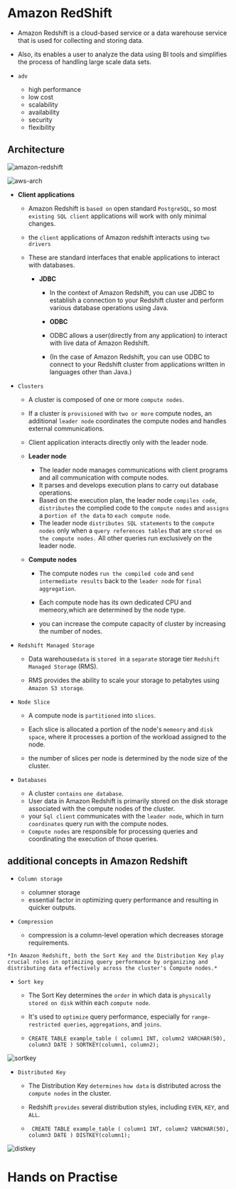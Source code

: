 # Amazon RedShift

- Amazon Redshift is a cloud-based service or a data warehouse service that is used for collecting and storing data.

- Also, its enables a user to analyze the data using BI tools and simplifies the process of handling large scale data sets.

- `adv`

    - high performance
    - low cost
    - scalability
    - availability
    - security
    - flexibility

## Architecture


![amazon-redshift](https://github.com/anupmaharzn/intro-to-aws/assets/34486226/298fc954-afdd-4b11-b3a6-c3d6264e3b6d)


![aws-arch](https://github.com/anupmaharzn/intro-to-aws/assets/34486226/a7fe3aac-dc49-4caf-863e-9836159ff5ad)



- **Client applications**
    -  Amazon Redshift is `based on` open standard `PostgreSQL`, so most ` existing SQL client` applications will work with only minimal changes.

    - the `client` applications of Amazon redshift interacts using `two drivers`
    - These are standard interfaces that enable applications to interact with databases.
    
      - **JDBC**
        - In the context of Amazon Redshift, you can use JDBC to establish a connection to your Redshift cluster and perform various database operations using Java. 

        - **ODBC**
         - ODBC allows a user(directly from any application) to interact with live data of Amazon Redshift.

        - (In the case of Amazon Redshift, you can use ODBC to connect to your Redshift cluster from applications written in languages other than Java.)


- `Clusters`

    - A cluster is composed of one or more `compute nodes`. 
    - If a cluster is `provisioned` with `two or more` compute nodes, an additional `leader node` coordinates the compute nodes and handles external communications.
    - Client application interacts directly only with the leader node.

    - **Leader node**
        - The leader node manages communications with client programs and all communication with compute nodes.
        - It parses and develops execution plans to carry out database operations.
        - Based on the execution plan, the leader node `compiles code`, `distributes` the complied code to the  `compute nodes` and `assigns` a p`ortion of the data` to `each compute node`.
        - The leader node `distributes SQL statements` to the `compute nodes` only when a `query references tables` that are `stored on the compute nodes.` All other queries run exclusively on the leader node. 

    - **Compute nodes**

        - The compute nodes `run the compiled code` and `send intermediate results` back to the `leader node` for `final aggregation`.

        - Each compute node has its own dedicated CPU and memeory,which are determined by the node type.

        - you can increase the compute capacity of cluster by increasing the number of nodes.


- `Redshift Managed Storage`

    - Data warehouse` data ` is `stored `in a `separate` storage tier `Redshift Managed Storage` (RMS).

    - RMS provides the ability to scale your storage to petabytes using` Amazon S3 storage`.

    
- `Node Slice`
    - A compute node is `partitioned` into `slices`.
    - Each slice is allocated a portion of the node's `memeory` and `disk space`, where it processes a portion of the workload assigned to the node.

    - the number of slices per node is determined by the node size of the cluster.

- `Databases`

    - A cluster `contains` `one database`.
    - User data in Amazon Redshift is primarily stored on the disk storage associated with the compute nodes of the cluster.
    - your `Sql client` communicates with the `leader node`, which in turn `coordinates` query run with the compute nodes.
    - `Compute nodes` are responsible for processing queries and coordinating the execution of those queries.

## additional concepts in Amazon Redshift

- `Column storage`
    - columner storage
    - essential factor in optimizing query performance and resulting in quicker outputs.

- `Compression`
    - compression is a column-level operation which decreases storage requirements.

`
*In Amazon Redshift, both the Sort Key and the Distribution Key play crucial roles in optimizing query performance by organizing and distributing data effectively across the cluster's Compute nodes.*
`
- `Sort key`
    - The Sort Key determines the `order` in which data is `physically stored on disk` within each `compute node`.
    - It's used to `optimize` query performance, especially for `range-restricted queries`, `aggregations`, and `joins`.

    - `CREATE TABLE example_table (
    column1 INT,
    column2 VARCHAR(50),
    column3 DATE
     )
SORTKEY(column1, column2);`

![sortkey](https://github.com/anupmaharzn/intro-to-aws/assets/34486226/c357afcb-ec2b-43d7-9d5a-69c48648c911)

- `Distributed Key`
    - The Distribution Key `determines` `how data` is distributed across the `compute nodes` in the cluster.

    - Redshift `provides` several distribution styles, including `EVEN`, `KEY`, and `ALL`.

    - `
    CREATE TABLE example_table (
    column1 INT,
    column2 VARCHAR(50),
    column3 DATE
)
DISTKEY(column1);`

![distkey](https://github.com/anupmaharzn/intro-to-aws/assets/34486226/24fc45e9-f110-428f-947e-f012f1d15d13)

# Hands on Practise 
